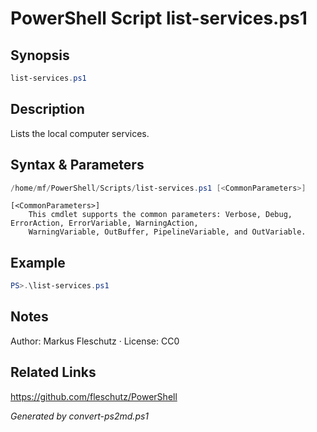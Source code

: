 # PowerShell Script list-services.ps1

## Synopsis
```powershell
list-services.ps1
```

## Description
Lists the local computer services.

## Syntax & Parameters
```powershell
/home/mf/PowerShell/Scripts/list-services.ps1 [<CommonParameters>]
```

```
[<CommonParameters>]
    This cmdlet supports the common parameters: Verbose, Debug, ErrorAction, ErrorVariable, WarningAction, 
    WarningVariable, OutBuffer, PipelineVariable, and OutVariable.
```

## Example
```powershell
PS>.\list-services.ps1
```


## Notes
Author: Markus Fleschutz · License: CC0

## Related Links
https://github.com/fleschutz/PowerShell

*Generated by convert-ps2md.ps1*
